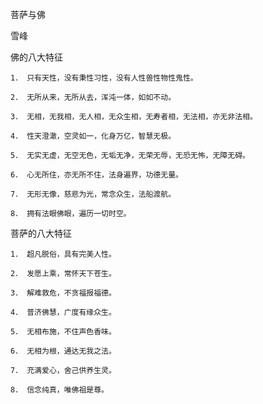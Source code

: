 菩萨与佛

雪峰


佛的八大特征

    1． 只有天性，没有秉性习性，没有人性兽性物性鬼性。

    2． 无所从来，无所从去，浑沌一体，如如不动。

    3． 无相，无我相，无人相，无众生相，无寿者相，无法相，亦无非法相。

    4． 性天澄澈，空灵如一，化身万亿，智慧无极。

    5． 无实无虚，无空无色，无垢无净，无荣无辱，无恐无怖，无障无碍。

    6． 心无所住，亦无所不住，法身遍界，功德无量。

    7． 无形无像，慈悲为光，常念众生，法船渡航。

    8． 拥有法眼佛眼，遍历一切时空。


菩萨的八大特征

    1． 超凡脱俗，具有完美人性。

    2． 发愿上乘，常怀天下苍生。

    3． 解难救危，不贪福报福德。

    4． 普济佛慧，广度有缘众生。

    5． 无相布施，不住声色香味。

    6． 无相为根，通达无我之法。

    7． 充满爱心，舍己供养生灵。

    8． 信念纯真，唯佛祖是尊。



